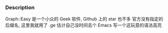 ### Description
Graph::Easy 是一个小众的 Geek 软件, Github 上的 star 也不多
官方没有指定的后缀名, 这里我就用了 .ge
估计自己没时间去个 Emacs 写一个这玩意的语法高亮
